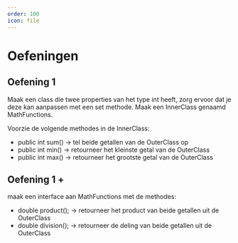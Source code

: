 ```yaml
---
order: 100
icon: file
---
```

# Oefeningen
## Oefening 1 
Maak een class die twee properties van het type int heeft, zorg ervoor dat je deze kan aanpassen met een set methode. Maak een InnerClass genaamd MathFunctions. 

Voorzie de volgende methodes in de InnerClass:
- public int sum() -> tel beide getallen van de OuterClass op
- public int min() -> retourneer het kleinste getal van de OuterClass
- public int max() -> retourneer het grootste getal van de OuterClass


## Oefening 1 +
maak een interface aan MathFunctions met de methodes:
- double product(); -> retourneer het product van beide getallen uit de OuterClass
- double division(); -> retourneer de deling van beide getallen uit de OuterClass